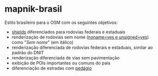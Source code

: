 mapnik-brasil
=============

Estilo brasileiro para o OSM com os seguintes objetivos:

* [shields](http://wiki.openstreetmap.org/wiki/Custom_Highway_Shields#Brazil) diferenciados para rodovias federais e estaduais
* renderização de rodovias sem nome ([noname=yes e unsigned=yes](http://wiki.openstreetmap.org/wiki/Proposed_features/Noname)) como "*Sem nome*" (em itálico)
* renderização diferenciada de rodovias federais e estaduais, similar ao padrão do DNIT
* renderização diferenciada de vias sem pavimentação
* exibição de POIs importantes ou comuns do país
* diferenciação de estradas com [pedágio](http://wiki.openstreetmap.org/wiki/Key:toll)
